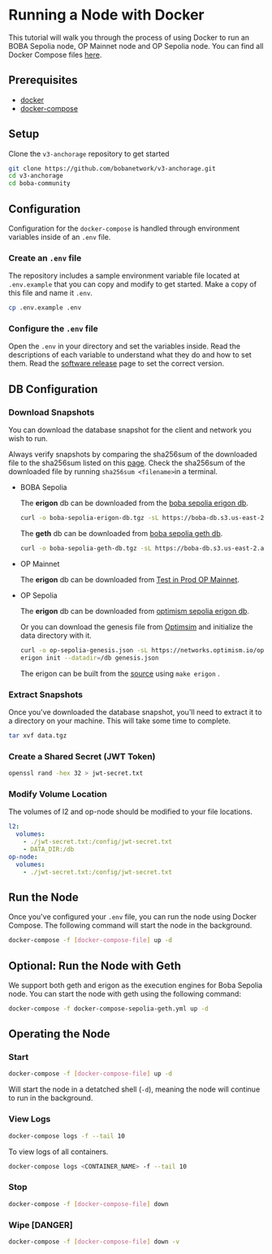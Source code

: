 # Running a Node with Docker

This tutorial will walk you through the process of using Docker to run an BOBA Sepolia node, OP Mainnet node and OP Sepolia node. You can find all Docker Compose files [here](https://github.com/bobanetwork/v3-anchorage/tree/develop/boba-community).

## Prerequisites

* [docker](https://docs.docker.com/engine/install/)
* [docker-compose](https://docs.docker.com/compose/install/)

## Setup

Clone the `v3-anchorage` repository to get started

```bash
git clone https://github.com/bobanetwork/v3-anchorage.git
cd v3-anchorage
cd boba-community
```

## Configuration

Configuration for the `docker-compose` is handled through environment variables inside of an `.env` file.

### Create an `.env` file

The repository includes a sample environment variable file located at `.env.example` that you can copy and modify to get started. Make a copy of this file and name it `.env`.

```bash
cp .env.example .env
```

### Configure the `.env` file

Open the `.env` in your directory and set the variables inside. Read the descriptions of each variable to understand what they do and how to set them. Read the [software release](./software-release.md) page to set the correct version.

## DB Configuration

### Download Snapshots

You can download the database snapshot for the client and network you wish to run. 

Always verify snapshots by comparing the sha256sum of the downloaded file to the sha256sum listed on this [page](./snapshot-downloads.md). Check the sha256sum of the downloaded file by running `sha256sum <filename>`in a terminal.

- BOBA Sepolia

  The **erigon** db can be downloaded from the [boba sepolia erigon db](https://boba-db.s3.us-east-2.amazonaws.com/sepolia/boba-sepolia-erigon-db.tgz).

  ```bash
  curl -o boba-sepolia-erigon-db.tgz -sL https://boba-db.s3.us-east-2.amazonaws.com/sepolia/boba-sepolia-erigon-db.tgz
  ```

  The **geth** db can be downloaded from [boba sepolia geth db](https://boba-db.s3.us-east-2.amazonaws.com/sepolia/boba-sepolia-geth-db.tgz).

  ```bash
  curl -o boba-sepolia-geth-db.tgz -sL https://boba-db.s3.us-east-2.amazonaws.com/sepolia/boba-sepolia-geth-db.tgz
  ```

- OP Mainnet

  The **erigon** db can be downloaded from [Test in Prod OP Mainnet](https://op-erigon-backup.mainnet.testinprod.io).

- OP Sepolia

  The **erigon** db can be downloaded from [optimism sepolia erigon db](https://boba-db.s3.us-east-2.amazonaws.com/sepolia/optimism-sepolia-erigon-db.tgz).

  Or you can download the genesis file from [Optimsim](https://networks.optimism.io/op-sepolia/genesis.json) and initialize the data directory with it.
  
  ```bash
  curl -o op-sepolia-genesis.json -sL https://networks.optimism.io/op-sepolia/genesis.json
  erigon init --datadir=/db genesis.json
  ```
  
  The erigon can be built from the [source](https://github.com/bobanetwork/v3-erigon) using `make erigon` .


### Extract Snapshots

Once you've downloaded the database snapshot, you'll need to extract it to a directory on your machine. This will take some time to complete.

```bash
tar xvf data.tgz
```

### Create a Shared Secret (JWT Token)

```bash
openssl rand -hex 32 > jwt-secret.txt
```

### Modify Volume Location

The volumes of l2 and op-node should be modified to your file locations.

```yaml
l2:
  volumes:
    - ./jwt-secret.txt:/config/jwt-secret.txt
    - DATA_DIR:/db
op-node:
  volumes:
  	- ./jwt-secret.txt:/config/jwt-secret.txt
```

## Run the Node

Once you've configured your `.env` file, you can run the node using Docker Compose. The following command will start the node in the background.

```bash
docker-compose -f [docker-compose-file] up -d
```

## Optional: Run the Node with Geth

We support both geth and erigon as the execution engines for Boba Sepolia node. You can start the node with geth using the following command:

```bash
docker-compose -f docker-compose-sepolia-geth.yml up -d
```

## Operating the Node

### Start

```bash
docker-compose -f [docker-compose-file] up -d
```

Will start the node in a detatched shell (`-d`), meaning the node will continue to run in the background.

### View Logs

```bash
docker-compose logs -f --tail 10
```

To view logs of all containers.

```bash
docker-compose logs <CONTAINER_NAME> -f --tail 10
```

### Stop

```bash
docker-compose -f [docker-compose-file] down
```

### Wipe [DANGER]

```bash
docker-compose -f [docker-compose-file] down -v
```

